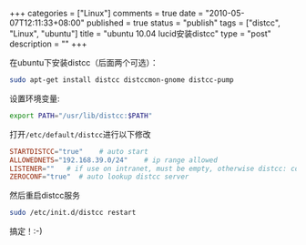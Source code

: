 +++
categories = ["Linux"]
comments = true
date = "2010-05-07T12:11:33+08:00"
published = true
status = "publish"
tags = ["distcc", "Linux", "ubuntu"]
title = "ubuntu 10.04 lucid安装distcc"
type = "post"
description = ""
+++


在ubuntu下安装distcc（后面两个可选）：

```sh
sudo apt-get install distcc distccmon-gnome distcc-pump
```

设置环境变量:

```sh
export PATH="/usr/lib/distcc:$PATH"
```

打开`/etc/default/distcc`进行以下修改

```conf
STARTDISTCC="true"    # auto start
ALLOWEDNETS="192.168.39.0/24"    # ip range allowed
LISTENER=""   # if use on intranet, must be empty, otherwise distcc: connection refused
ZEROCONF="true"  # auto lookup distcc server
```

然后重启distcc服务

```sh
sudo /etc/init.d/distcc restart
```

搞定！:-)
<!--more-->